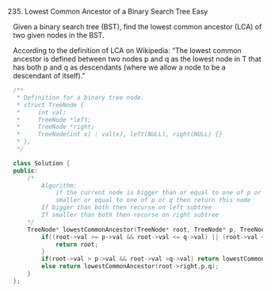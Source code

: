 235. Lowest Common Ancestor of a Binary Search Tree
Easy

Given a binary search tree (BST), find the lowest common ancestor (LCA) of two given nodes in the BST.

According to the definition of LCA on Wikipedia: “The lowest common ancestor is defined between two nodes p and q as the lowest node in T that has both p and q as descendants (where we allow a node to be a descendant of itself).”


```cpp
/**
 * Definition for a binary tree node.
 * struct TreeNode {
 *     int val;
 *     TreeNode *left;
 *     TreeNode *right;
 *     TreeNode(int x) : val(x), left(NULL), right(NULL) {}
 * };
 */

class Solution {
public:
    /*
        Algorithm: 
            if the current node is bigger than or equal to one of p or q and 
            smaller or equal to one of p or q then return this node
        If bigger than both then recurse on left subtree
        If smaller than both then recurse on right subtree
    */
    TreeNode* lowestCommonAncestor(TreeNode* root, TreeNode* p, TreeNode* q) {
        if((root->val >= p->val && root->val <= q->val) || (root->val <= p->val && root->val >= q->val)){
            return root;
        }
        if(root->val > p->val && root->val >q->val) return lowestCommonAncestor(root->left, p,q);
        else return lowestCommonAncestor(root->right,p,q);
    }
};
```